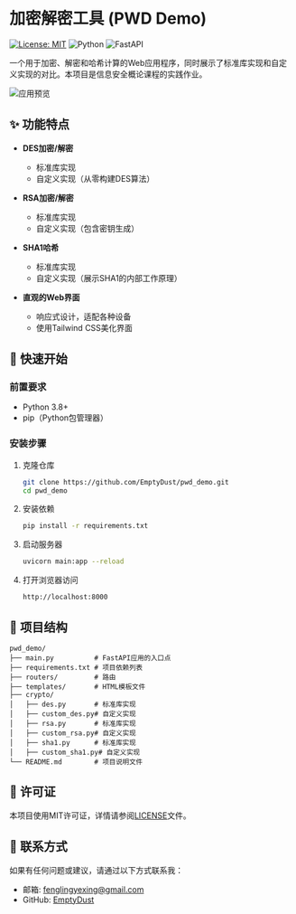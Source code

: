 # 加密解密工具 (PWD Demo)

[![License: MIT](https://img.shields.io/badge/License-MIT-yellow.svg)](https://opensource.org/licenses/MIT)
![Python](https://img.shields.io/badge/Python-3.8+-blue.svg)
![FastAPI](https://img.shields.io/badge/FastAPI-0.115.0-009688.svg)

一个用于加密、解密和哈希计算的Web应用程序，同时展示了标准库实现和自定义实现的对比。本项目是信息安全概论课程的实践作业。

![应用预览](https://via.placeholder.com/800x400?text=加密解密工具预览)

## ✨ 功能特点

- **DES加密/解密**
  - 标准库实现
  - 自定义实现（从零构建DES算法）

- **RSA加密/解密**
  - 标准库实现
  - 自定义实现（包含密钥生成）

- **SHA1哈希**
  - 标准库实现
  - 自定义实现（展示SHA1的内部工作原理）

- **直观的Web界面**
  - 响应式设计，适配各种设备
  - 使用Tailwind CSS美化界面

## 🚀 快速开始

### 前置要求

- Python 3.8+
- pip（Python包管理器）

### 安装步骤

1. 克隆仓库
   ```bash
   git clone https://github.com/EmptyDust/pwd_demo.git
   cd pwd_demo
   ```

2. 安装依赖
   ```bash
   pip install -r requirements.txt
   ```

3. 启动服务器
   ```bash
   uvicorn main:app --reload
   ```

4. 打开浏览器访问
   ```
   http://localhost:8000
   ```

## 🔧 项目结构

```
pwd_demo/
├── main.py          # FastAPI应用的入口点
├── requirements.txt # 项目依赖列表
├── routers/         # 路由
├── templates/       # HTML模板文件
├── crypto/          
│   ├── des.py       # 标准库实现
│   ├── custom_des.py# 自定义实现
│   ├── rsa.py       # 标准库实现
│   ├── custom_rsa.py# 自定义实现
│   ├── sha1.py      # 标准库实现
│   ├── custom_sha1.py# 自定义实现
└── README.md        # 项目说明文件
```

## 📄 许可证

本项目使用MIT许可证，详情请参阅[LICENSE](LICENSE)文件。

## 📧 联系方式

如果有任何问题或建议，请通过以下方式联系我：

- 邮箱: fenglingyexing@gmail.com
- GitHub: [EmptyDust](https://github.com/EmptyDust)
